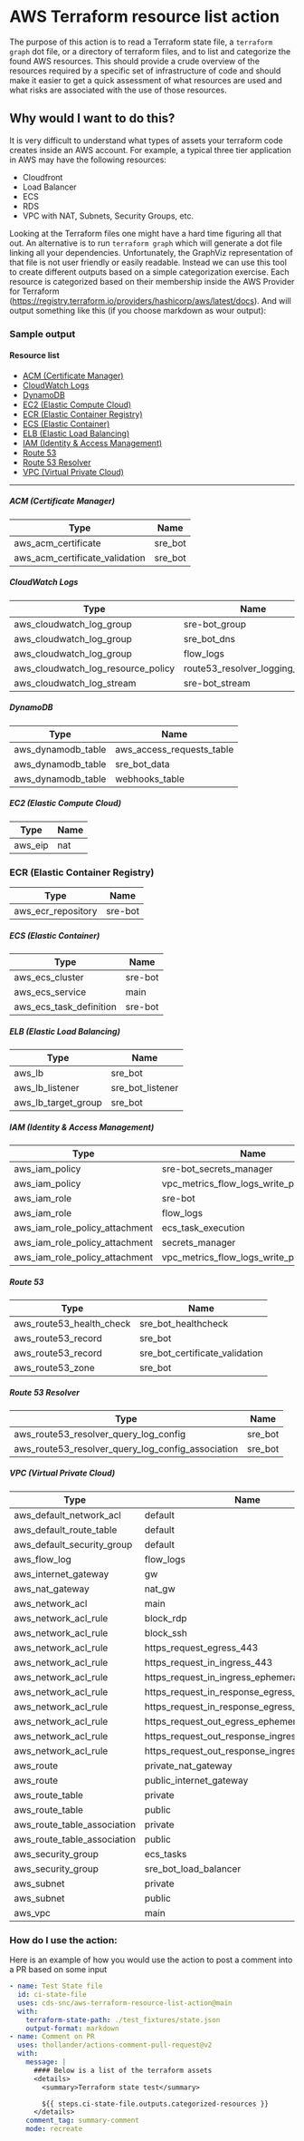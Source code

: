 # AWS Terraform resource list action

The purpose of this action is to read a Terraform state file, a `terraform graph` dot file, or a directory of terraform files, and to list and categorize the found AWS resources. This should provide a crude overview of the resources required by a specific set of infrastructure of code and should make it easier to get a quick assessment of what resources are used and what risks are associated with the use of those resources.

## Why would I want to do this?

It is very difficult to understand what types of assets your terraform code creates inside an AWS account. For example, a typical three tier application in AWS may have the following resources:

- Cloudfront
- Load Balancer
- ECS
- RDS
- VPC with NAT, Subnets, Security Groups, etc.

Looking at the Terraform files one might have a hard time figuring all that out. An alternative is to run `terraform graph` which will generate a dot file linking all your dependencies. Unfortunately, the GraphViz representation of that file is not user friendly or easily readable. Instead we can use this tool to create different outputs based on a simple categorization exercise. Each resource is categorized based on their membership inside the AWS Provider for Terraform (https://registry.terraform.io/providers/hashicorp/aws/latest/docs). And will output something like this (if you choose markdown as wour output):

### Sample output

#### Resource list
- [ACM (Certificate Manager)](#acm-certificate-manager)
- [CloudWatch Logs](#cloudwatch-logs)
- [DynamoDB](#dynamodb)
- [EC2 (Elastic Compute Cloud)](#ec2-elastic-compute-cloud)
- [ECR (Elastic Container Registry)](#ecr-elastic-container-registry)
- [ECS (Elastic Container)](#ecs-elastic-container)
- [ELB (Elastic Load Balancing)](#elb-elastic-load-balancing)
- [IAM (Identity &amp; Access Management)](#iam-identity-&amp;-access-management)
- [Route 53](#route-53)
- [Route 53 Resolver](#route-53-resolver)
- [VPC (Virtual Private Cloud)](#vpc-virtual-private-cloud)


***


##### <a id="acm-certificate-manager"></a>ACM (Certificate Manager)
| Type | Name |
| --- | --- |
| aws_acm_certificate | sre_bot |
| aws_acm_certificate_validation | sre_bot |


##### <a id="cloudwatch-logs"></a>CloudWatch Logs
| Type | Name |
| --- | --- |
| aws_cloudwatch_log_group | sre-bot_group |
| aws_cloudwatch_log_group | sre_bot_dns |
| aws_cloudwatch_log_group | flow_logs |
| aws_cloudwatch_log_resource_policy | route53_resolver_logging_policy |
| aws_cloudwatch_log_stream | sre-bot_stream |


##### <a id="dynamodb"></a>DynamoDB
| Type | Name |
| --- | --- |
| aws_dynamodb_table | aws_access_requests_table |
| aws_dynamodb_table | sre_bot_data |
| aws_dynamodb_table | webhooks_table |


##### <a id="ec2-elastic-compute-cloud"></a>EC2 (Elastic Compute Cloud)
| Type | Name |
| --- | --- |
| aws_eip | nat |


### <a id="ecr-elastic-container-registry"></a>ECR (Elastic Container Registry)
| Type | Name |
| --- | --- |
| aws_ecr_repository | sre-bot |


##### <a id="ecs-elastic-container"></a>ECS (Elastic Container)
| Type | Name |
| --- | --- |
| aws_ecs_cluster | sre-bot |
| aws_ecs_service | main |
| aws_ecs_task_definition | sre-bot |


##### <a id="elb-elastic-load-balancing"></a>ELB (Elastic Load Balancing)
| Type | Name |
| --- | --- |
| aws_lb | sre_bot |
| aws_lb_listener | sre_bot_listener |
| aws_lb_target_group | sre_bot |


##### <a id="iam-identity-&amp;-access-management"></a>IAM (Identity &amp; Access Management)
| Type | Name |
| --- | --- |
| aws_iam_policy | sre-bot_secrets_manager |
| aws_iam_policy | vpc_metrics_flow_logs_write_policy |
| aws_iam_role | sre-bot |
| aws_iam_role | flow_logs |
| aws_iam_role_policy_attachment | ecs_task_execution |
| aws_iam_role_policy_attachment | secrets_manager |
| aws_iam_role_policy_attachment | vpc_metrics_flow_logs_write_policy_attach |


##### <a id="route-53"></a>Route 53
| Type | Name |
| --- | --- |
| aws_route53_health_check | sre_bot_healthcheck |
| aws_route53_record | sre_bot |
| aws_route53_record | sre_bot_certificate_validation |
| aws_route53_zone | sre_bot |


##### <a id="route-53-resolver"></a>Route 53 Resolver
| Type | Name |
| --- | --- |
| aws_route53_resolver_query_log_config | sre_bot |
| aws_route53_resolver_query_log_config_association | sre_bot |


##### <a id="vpc-virtual-private-cloud"></a>VPC (Virtual Private Cloud)
| Type | Name |
| --- | --- |
| aws_default_network_acl | default |
| aws_default_route_table | default |
| aws_default_security_group | default |
| aws_flow_log | flow_logs |
| aws_internet_gateway | gw |
| aws_nat_gateway | nat_gw |
| aws_network_acl | main |
| aws_network_acl_rule | block_rdp |
| aws_network_acl_rule | block_ssh |
| aws_network_acl_rule | https_request_egress_443 |
| aws_network_acl_rule | https_request_in_ingress_443 |
| aws_network_acl_rule | https_request_in_ingress_ephemeral |
| aws_network_acl_rule | https_request_in_response_egress_443 |
| aws_network_acl_rule | https_request_in_response_egress_ephemeral |
| aws_network_acl_rule | https_request_out_egress_ephemeral |
| aws_network_acl_rule | https_request_out_response_ingress_443 |
| aws_network_acl_rule | https_request_out_response_ingress_ephemeral |
| aws_route | private_nat_gateway |
| aws_route | public_internet_gateway |
| aws_route_table | private |
| aws_route_table | public |
| aws_route_table_association | private |
| aws_route_table_association | public |
| aws_security_group | ecs_tasks |
| aws_security_group | sre_bot_load_balancer |
| aws_subnet | private |
| aws_subnet | public |
| aws_vpc | main |


### How do I use the action:

Here is an example of how you would use the action to post a comment into a PR based on some input

```yaml
- name: Test State file
  id: ci-state-file
  uses: cds-snc/aws-terraform-resource-list-action@main
  with:
    terraform-state-path: ./test_fixtures/state.json
    output-format: markdown
- name: Comment on PR
  uses: thollander/actions-comment-pull-request@v2
  with:
    message: |
      #### Below is a list of the terraform assets
      <details>
        <summary>Terraform state test</summary>

        ${{ steps.ci-state-file.outputs.categorized-resources }}
      </details>
    comment_tag: summary-comment
    mode: recreate
```